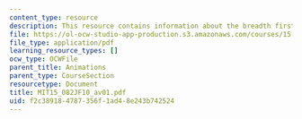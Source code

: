 ```yaml
---
content_type: resource
description: This resource contains information about the breadth first search.
file: https://ol-ocw-studio-app-production.s3.amazonaws.com/courses/15-082j-network-optimization-fall-2010/f2c389184787356f1ad48e243b742524_MIT15_082JF10_av01.pdf
file_type: application/pdf
learning_resource_types: []
ocw_type: OCWFile
parent_title: Animations
parent_type: CourseSection
resourcetype: Document
title: MIT15_082JF10_av01.pdf
uid: f2c38918-4787-356f-1ad4-8e243b742524
---
```

